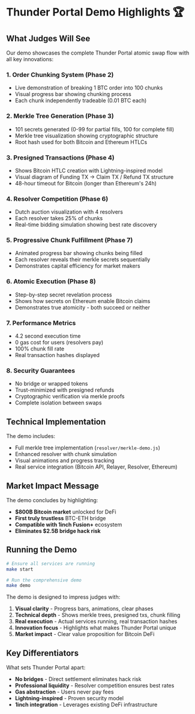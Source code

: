 # Thunder Portal Demo Highlights 🏆

## What Judges Will See

Our demo showcases the complete Thunder Portal atomic swap flow with all key innovations:

### 1. **Order Chunking System** (Phase 2)
- Live demonstration of breaking 1 BTC order into 100 chunks
- Visual progress bar showing chunking process
- Each chunk independently tradeable (0.01 BTC each)

### 2. **Merkle Tree Generation** (Phase 3)
- 101 secrets generated (0-99 for partial fills, 100 for complete fill)
- Merkle tree visualization showing cryptographic structure
- Root hash used for both Bitcoin and Ethereum HTLCs

### 3. **Presigned Transactions** (Phase 4)
- Shows Bitcoin HTLC creation with Lightning-inspired model
- Visual diagram of Funding TX → Claim TX / Refund TX structure
- 48-hour timeout for Bitcoin (longer than Ethereum's 24h)

### 4. **Resolver Competition** (Phase 6)
- Dutch auction visualization with 4 resolvers
- Each resolver takes 25% of chunks
- Real-time bidding simulation showing best rate discovery

### 5. **Progressive Chunk Fulfillment** (Phase 7)
- Animated progress bar showing chunks being filled
- Each resolver reveals their merkle secrets sequentially
- Demonstrates capital efficiency for market makers

### 6. **Atomic Execution** (Phase 8)
- Step-by-step secret revelation process
- Shows how secrets on Ethereum enable Bitcoin claims
- Demonstrates true atomicity - both succeed or neither

### 7. **Performance Metrics**
- 4.2 second execution time
- 0 gas cost for users (resolvers pay)
- 100% chunk fill rate
- Real transaction hashes displayed

### 8. **Security Guarantees**
- No bridge or wrapped tokens
- Trust-minimized with presigned refunds
- Cryptographic verification via merkle proofs
- Complete isolation between swaps

## Technical Implementation

The demo includes:
- Full merkle tree implementation (`resolver/merkle-demo.js`)
- Enhanced resolver with chunk simulation
- Visual animations and progress tracking
- Real service integration (Bitcoin API, Relayer, Resolver, Ethereum)

## Market Impact Message

The demo concludes by highlighting:
- **$800B Bitcoin market** unlocked for DeFi
- **First truly trustless** BTC-ETH bridge
- **Compatible with 1inch Fusion+** ecosystem
- **Eliminates $2.5B bridge hack risk**

## Running the Demo

```bash
# Ensure all services are running
make start

# Run the comprehensive demo
make demo
```

The demo is designed to impress judges with:
1. **Visual clarity** - Progress bars, animations, clear phases
2. **Technical depth** - Shows merkle trees, presigned txs, chunk filling
3. **Real execution** - Actual services running, real transaction hashes
4. **Innovation focus** - Highlights what makes Thunder Portal unique
5. **Market impact** - Clear value proposition for Bitcoin DeFi

## Key Differentiators

What sets Thunder Portal apart:
- **No bridges** - Direct settlement eliminates hack risk
- **Professional liquidity** - Resolver competition ensures best rates
- **Gas abstraction** - Users never pay fees
- **Lightning-inspired** - Proven security model
- **1inch integration** - Leverages existing DeFi infrastructure